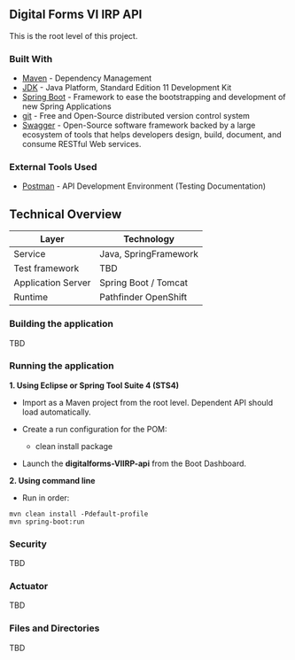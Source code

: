 ## Digital Forms VI IRP API 

This is the root level of this project.

### Built With

- [Maven](https://maven.apache.org/) - Dependency Management
- [JDK](https://www.oracle.com/java/technologies/javase/jdk11-archive-downloads.html) - Java Platform, Standard Edition 11 Development Kit
- [Spring Boot](https://spring.io/projects/spring-boot) - Framework to ease the bootstrapping and development of new Spring Applications
- [git](https://git-scm.com/) - Free and Open-Source distributed version control system
- [Swagger](https://swagger.io/) - Open-Source software framework backed by a large ecosystem of tools that helps developers design, build, document, and consume RESTful Web services.

### External Tools Used

- [Postman](https://www.getpostman.com/) - API Development Environment (Testing Documentation)
 
## Technical Overview

| Layer              | Technology                |
| ------------------ | ------------------------- |
| Service            | Java, SpringFramework     |
| Test framework     | TBD						 |
| Application Server | Spring Boot / Tomcat      |
| Runtime            | Pathfinder OpenShift      |

### Building the application

TBD

### Running the application


**1. Using Eclipse or Spring Tool Suite 4 (STS4)**

- Import as a Maven project from the root level. Dependent API should load automatically.

- Create a run configuration for the POM:  

	- clean install package

- Launch the **digitalforms-VIIRP-api** from the Boot Dashboard.

**2. Using command line**

- Run in order:

```
mvn clean install -Pdefault-profile
mvn spring-boot:run
```

### Security

TBD

### Actuator

TBD


### Files and Directories

TBD






